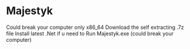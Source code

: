 # Majestyk
Could break your computer only x86_64
Download the self extracting .7z file 
Install latest .Net if u need to
Run Majestyk.exe (could break your computer)
